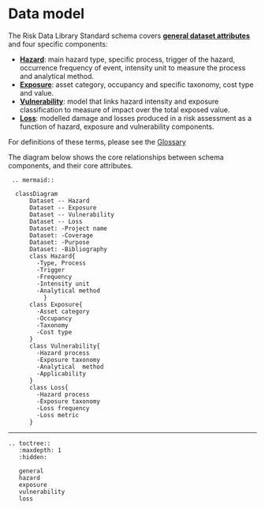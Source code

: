 # Data model

The Risk Data Library Standard schema covers [**general dataset attributes**](general) and four specific components:

- [**Hazard**](hazard): main hazard type, specific process, trigger of the hazard, occurrence frequency of event, intensity unit to measure the process and analytical method.
- [**Exposure**](exposure): asset category, occupancy and specific taxonomy, cost type and value.
- [**Vulnerability**](vulnerability): model that links hazard intensity and exposure classification to measure of impact over the total exposed value.
- [**Loss**](loss): modelled damage and losses produced in a risk assessment as a function of hazard, exposure and vulnerability components.

</ul>

For definitions of these terms, please see the [Glossary](https://rdl-standard.readthedocs.io/en/docs.mat/glossary.html)

The diagram below shows the core relationships between schema components, and their core attributes.

```{eval-rst}
 .. mermaid::

  classDiagram
      Dataset -- Hazard
      Dataset -- Exposure
      Dataset -- Vulnerability
      Dataset -- Loss
      Dataset: -Project name
      Dataset: -Coverage
      Dataset: -Purpose
      Dataset: -Bibliography
      class Hazard{
        -Type, Process
        -Trigger
        -Frequency
        -Intensity unit
        -Analytical method
          }
      class Exposure{
        -Asset category
        -Occupancy
        -Taxonomy
        -Cost type
      }
      class Vulnerability{
        -Hazard process
        -Exposure taxonomy
        -Analytical  method 
        -Applicability
      }
      class Loss{
        -Hazard process
        -Exposure taxonomy
        -Loss frequency
        -Loss metric
      }          
```

<hr>

```{eval-rst}
.. toctree::
   :maxdepth: 1
   :hidden:

   general
   hazard
   exposure
   vulnerability
   loss

```
